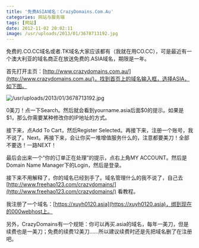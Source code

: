 ```yaml
---
title: '免费ASIA域名：CrazyDomains.Com.Au'
categories: 网站与服务端
tags: [网站]
date: 2012-11-02 20:02:11
image: /usr/uploads/2013/01/3678713192.jpg
---
```

免费的.CO.CC域名或者.TK域名大家应该都有（我就在用CO.CC），可是最近有一个澳大利亚的域名商正在放送免费的.ASIA域名，期限是一年。

首先打开主页：[http://www.crazydomains.com.au/](http://www.crazydomains.com.au/)，找到首页上的域名输入框，选择ASIA，如下图。

![/usr/uploads/2013/01/3678713192.jpg](../../../../usr/uploads/2013/01/3678713192.jpg)

0美刀！点一下Search。然后就会看到yourname.asia后面\$0的提示。如果是\$1，那么你需要某种修改你的IP地址的方式。

接下来，点Add To Cart，然后Register Selected。再接下来，注册一个账号，我不说了。Next。再接下来，会让你买一堆增值服务什么的，注意都要美刀！全部不要选！一路NEXT！

最后会出来一个“你的订单正在处理”的提示，点右上角MY ACCOUNT。然后是Domain Name Manager下的Login，然后是登录。

接下来不用解释了，你的域名已经到手了。域名管理什么的我不说了，自己去 [http://www.freehao123.com/crazydomains/](http://www.freehao123.com/crazydomains/) 看教程。

我注册了一个域名：[https://xuyh0120.asia](https://xuyh0120.asia)，绑到现在的000webhost上。

另外，CrazyDomains有一个规矩：你可以再买.asia的域名，每年一美刀，但是续费也是一美刀；免费的续费12美刀……所以建议续费时还是先把域名删了在注册吧。
